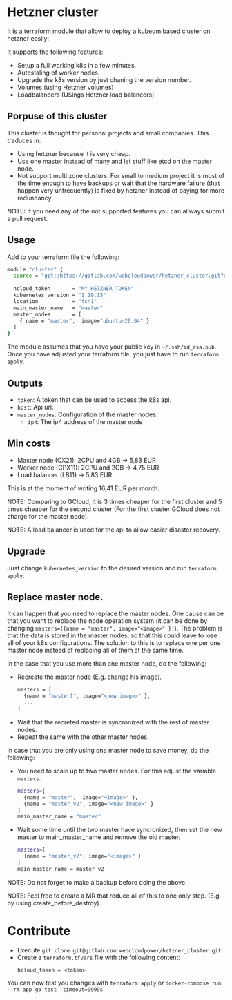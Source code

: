 # Hetzner cluster

It is a terraform module that allow to deploy a kubedm based cluster on hetzner easily:

It supports the following features:
- Setup a full working k8s in a few minutes.
- Autostaling of worker nodes.
- Upgrade the k8s version by just chaning the version number.
- Volumes (using Hetzner volumes)
- Loadbalancers (USings Hetzner load balancers)

## Porpuse of this cluster
This cluster is thought for personal projects and small companies. This traduces in:
- Using hetzner because it is very cheap.
- Use one master instead of many and let stuff like etcd on the master node.
- Not support multi zone clusters. For small to medium project it is most of the time enough to have backups or wait that the
  hardware failure (that happen very unfrecuently) is fixed by hetzner instead of paying for more redundancy.

NOTE: If you need any of the not supported features you can allways submit a pull request.

## Usage
Add to your terraform file the following:
```bash
module "cluster" {             
  source = "git::https://gitlab.com/webcloudpower/hetzner_cluster.git?ref=0.1.0"
    
  hcloud_token       = "MY_HETZNER_TOKEN"
  kubernetes_version = "1.19.15"  
  location           = "fsn1" 
  main_master_name   = "master" 
  master_nodes       = [ 
    { name = "master",  image="ubuntu-20.04" }
  ]
}
```

The module assumes that you have your public key in `~/.ssh/id_rsa.pub`. Once you have adjusted your terraform file, you just have to run `terraform apply`.

## Outputs
* `token`: A token that can be used to access the k8s api.
* `host`: Api url. 
* `master_nodes`: Configuration of the master nodes.
  * `ip4`: The ip4 address of the master node

## Min costs
* Master node (CX21): 2CPU and 4GB -> 5,83 EUR
* Worker node (CPX11): 2CPU and 2GB -> 4,75 EUR
* Load balancer (LB11) -> 5,83 EUR

This is at the moment of writing 16,41 EUR per month.

NOTE: Comparing to GCloud, it is 3 times cheaper for the first cluster and 5 times cheaper for the second cluster (For the first cluster GCloud does not charge for the master node).

NOTE: A load balancer is used for the api to allow easier disaster recovery.

## Upgrade
Just change `kubernetes_version` to the desired version and run `terraform apply`.

## Replace master node.
It can happen that you need to replace the master nodes. One cause can be that you want to replace the node operation system
(it can be done by changing `masters=[{name = "master", image="<image>" }]`). The problem is that
the data is stored in the master nodes, so that this could leave to lose all of your k8s configurations.
The solution to this is to replace one per one master node instead of replacing all of them at the same time.

In the case that you use more than one master node, do the following:
- Recreate the master node (E.g. change his image).
  ```bash
  masters = [
    {name = "master1", image="<new image>" },
    ...
  ]
  ```
- Wait that the recreted master is syncronized with the rest of master nodes.
- Repeat the same with the other master nodes.

In case that you are only using one master node to save money, do the following:
- You need to scale up to two master nodes. For this adjust the variable `masters`.
  ```bash
  masters=[
    {name = "master",  image="<image>" },
    {name = "master_v2", image="<new image>" }
  ]
  main_master_name = "master"
  ```
- Wait some time until the two master have syncronized, then set the new master to main_master_name and remove the old master.
  ```bash
  masters=[
    {name = "master_v2", image="<image>" }
  ]
  main_master_name = master_v2
  ```

NOTE: Do not forget to make a backup before doing the above.

NOTE: Feel free to create a MR that reduce all of this to one only step.
(E.g. by using create_before_destroy).

# Contribute
- Execute `git clone git@gitlab.com:webcloudpower/hetzner_cluster.git`.
- Create a `terraform.tfvars` file with the following content:
  ```
  hcloud_token = <token>
  ```

You can now test you changes with `terraform apply` or `docker-compose run --rm app go test -timeout=9999s`
